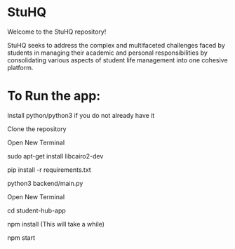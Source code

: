 # StuHQ
Welcome to the StuHQ repository!

StuHQ seeks to address the complex and multifaceted challenges faced by students in managing their academic and personal responsibilities by consolidating various aspects of student life management into one cohesive platform.


# To Run the app:

Install python/python3 if you do not already have it

Clone the repository

Open New Terminal

sudo apt-get install libcairo2-dev

pip install -r requirements.txt

python3 backend/main.py

Open New Terminal

cd student-hub-app

npm install (This will take a while)

npm start



